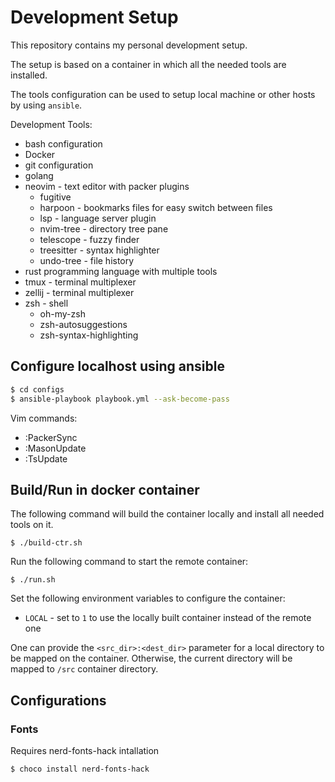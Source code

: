 # Development Setup

This repository contains my personal development setup.

The setup is based on a container in which all the needed
tools are installed.

The tools configuration can be used to setup local machine or other hosts by
using `ansible`.

Development Tools:
- bash configuration
- Docker
- git configuration
- golang
- neovim - text editor with packer plugins
    - fugitive
    - harpoon    - bookmarks files for easy switch between files
    - lsp        - language server plugin
    - nvim-tree  - directory tree pane
    - telescope  - fuzzy finder
    - treesitter - syntax highlighter
    - undo-tree  - file history
- rust programming language with multiple tools
- tmux - terminal multiplexer
- zellij - terminal multiplexer
- zsh - shell
    - oh-my-zsh
    - zsh-autosuggestions
    - zsh-syntax-highlighting

## Configure localhost using ansible

```bash
$ cd configs
$ ansible-playbook playbook.yml --ask-become-pass
```

Vim commands:
- :PackerSync
- :MasonUpdate
- :TsUpdate

## Build/Run in docker container

The following command will build the container locally and install all needed
tools on it.
```
$ ./build-ctr.sh
```

Run the following command to start the remote container:
```
$ ./run.sh
```

Set the following environment variables to configure the container:
- `LOCAL` - set to `1` to use the locally built container instead of the
  remote one

One can provide the `<src_dir>:<dest_dir>` parameter for a local
directory to be mapped on the container. Otherwise, the current directory
will be mapped to `/src` container directory.

## Configurations

### Fonts

Requires nerd-fonts-hack intallation

```powershell
$ choco install nerd-fonts-hack
```
